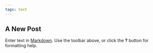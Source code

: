 ```yaml
---
tags: text
---
```


## A New Post

Enter text in [Markdown](http://daringfireball.net/projects/markdown/). Use the toolbar above, or click the **?** button for formatting help.
